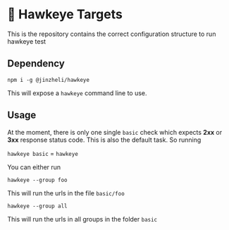 # 🦅 Hawkeye Targets

This is the repository contains the correct configuration structure to run hawkeye test

## Dependency

`npm i -g @jinzheli/hawkeye`

This will expose a `hawkeye` command line to use.

## Usage

At the moment, there is only one single `basic` check which expects **2xx** or **3xx** response status code. This is also the default task. So running

`hawkeye basic` = `hawkeye`

You can either run

`hawkeye --group foo`

This will run the urls in the file `basic/foo`

`hawkeye --group all`

This will run the urls in all groups in the folder `basic`